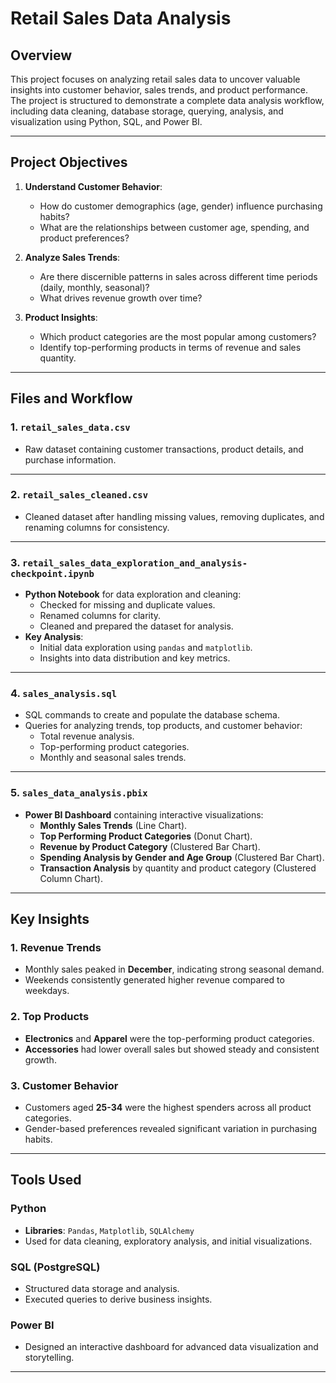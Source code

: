 # Retail Sales Data Analysis

## Overview
This project focuses on analyzing retail sales data to uncover valuable insights into customer behavior, sales trends, and product performance. The project is structured to demonstrate a complete data analysis workflow, including data cleaning, database storage, querying, analysis, and visualization using Python, SQL, and Power BI.

---

## Project Objectives
1. **Understand Customer Behavior**:
   - How do customer demographics (age, gender) influence purchasing habits?
   - What are the relationships between customer age, spending, and product preferences?

2. **Analyze Sales Trends**:
   - Are there discernible patterns in sales across different time periods (daily, monthly, seasonal)?
   - What drives revenue growth over time?

3. **Product Insights**:
   - Which product categories are the most popular among customers?
   - Identify top-performing products in terms of revenue and sales quantity.
  
---
## Files and Workflow

### **1. `retail_sales_data.csv`**
- Raw dataset containing customer transactions, product details, and purchase information.

---

### **2. `retail_sales_cleaned.csv`**
- Cleaned dataset after handling missing values, removing duplicates, and renaming columns for consistency.

---

### **3. `retail_sales_data_exploration_and_analysis-checkpoint.ipynb`**
- **Python Notebook** for data exploration and cleaning:
  - Checked for missing and duplicate values.
  - Renamed columns for clarity.
  - Cleaned and prepared the dataset for analysis.
- **Key Analysis**:
  - Initial data exploration using `pandas` and `matplotlib`.
  - Insights into data distribution and key metrics.

---

### **4. `sales_analysis.sql`**
- SQL commands to create and populate the database schema.
- Queries for analyzing trends, top products, and customer behavior:
  - Total revenue analysis.
  - Top-performing product categories.
  - Monthly and seasonal sales trends.

---

### **5. `sales_data_analysis.pbix`**
- **Power BI Dashboard** containing interactive visualizations:
  - **Monthly Sales Trends** (Line Chart).
  - **Top Performing Product Categories** (Donut Chart).
  - **Revenue by Product Category** (Clustered Bar Chart).
  - **Spending Analysis by Gender and Age Group** (Clustered Bar Chart).
  - **Transaction Analysis** by quantity and product category (Clustered Column Chart).

---

## Key Insights

### **1. Revenue Trends**
- Monthly sales peaked in **December**, indicating strong seasonal demand.
- Weekends consistently generated higher revenue compared to weekdays.

### **2. Top Products**
- **Electronics** and **Apparel** were the top-performing product categories.
- **Accessories** had lower overall sales but showed steady and consistent growth.

### **3. Customer Behavior**
- Customers aged **25-34** were the highest spenders across all product categories.
- Gender-based preferences revealed significant variation in purchasing habits.

---

## Tools Used

### **Python**
- **Libraries**: `Pandas`, `Matplotlib`, `SQLAlchemy`
- Used for data cleaning, exploratory analysis, and initial visualizations.

### **SQL (PostgreSQL)**
- Structured data storage and analysis.
- Executed queries to derive business insights.

### **Power BI**
- Designed an interactive dashboard for advanced data visualization and storytelling.

---
